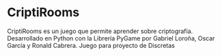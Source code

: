 # CriptiRooms

CriptiRooms es un juego que permite aprender sobre criptografía. Desarrollado en Python con la Librería PyGame por Gabriel Loroña, Oscar García y Ronald Cabrera.
Juego para proyecto de Discretas
